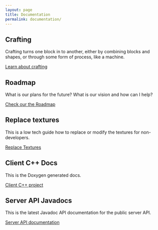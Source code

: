 ```yaml
---
layout: page
title: Documentation
permalink: documentation/
---
```


## Crafting

Crafting turns one block in to another, either by combining blocks and shapes, or through some form of process, like a machine.

[Learn about crafting](/documentation/crafting)

## Roadmap

What is our plans for the future? What is our vision and how can I help?

[Check our the Roadmap](/documentation/roadmap)

## Replace textures

This is a low tech guide how to replace or modify the textures for non-developers.

[Replace Textures](/documentation/replace-textures)

## Client C++ Docs

This is the Doxygen generated docs.

[Client C++ project](http://doc.konstructs.org/client/index.html)

## Server API Javadocs

This is the latest Javadoc API documentation for the public server API.

[Server API documentation](http://doc.konstructs.org/server-api/index.html)
